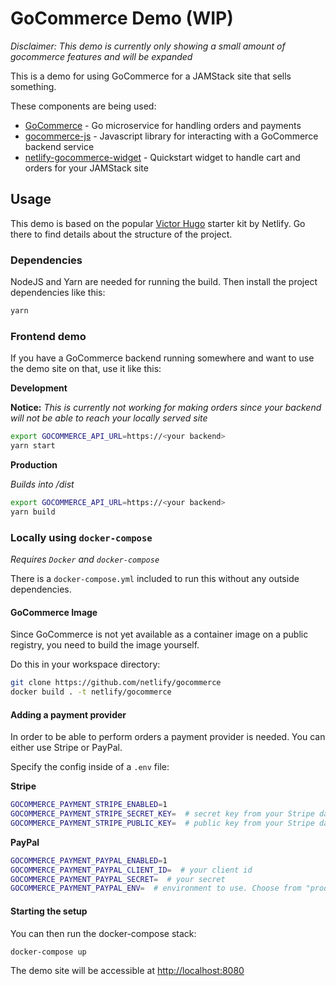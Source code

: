 # GoCommerce Demo (WIP)

*Disclaimer: This demo is currently only showing a small amount of gocommerce features and will be expanded*

This is a demo for using GoCommerce for a JAMStack site that sells something.

These components are being used:
- [GoCommerce](https://github.com/netlify/gocommerce) - Go microservice for handling orders and payments
- [gocommerce-js](https://github.com/netlify/gocommerce-js) - Javascript library for interacting with a GoCommerce backend service
- [netlify-gocommerce-widget](https://github.com/netlify/netlify-gocommerce-widget) - Quickstart widget to handle cart and orders for your JAMStack site

## Usage

This demo is based on the popular [Victor Hugo](https://github.com/netlify-templates/victor-hugo) starter kit by Netlify. Go there to find details about the structure of the project.

### Dependencies

NodeJS and Yarn are needed for running the build. Then install the project dependencies like this:

```bash
yarn
```

### Frontend demo

If you have a GoCommerce backend running somewhere and want to use the demo site on that, use it like this:

**Development**

**Notice:** *This is currently not working for making orders since your backend will not be able to reach your locally served site*

```bash
export GOCOMMERCE_API_URL=https://<your backend>
yarn start
```

**Production**

*Builds into /dist*

```bash
export GOCOMMERCE_API_URL=https://<your backend>
yarn build
```

### Locally using `docker-compose`

*Requires `Docker` and `docker-compose`*

There is a `docker-compose.yml` included to run this without any outside dependencies.

#### GoCommerce Image

Since GoCommerce is not yet available as a container image on a public registry, you need to build the image yourself.

Do this in your workspace directory:

```bash
git clone https://github.com/netlify/gocommerce
docker build . -t netlify/gocommerce
```

#### Adding a payment provider

In order to be able to perform orders a payment provider is needed. You can either use Stripe or PayPal.

Specify the config inside of a `.env` file:

**Stripe**

```bash
GOCOMMERCE_PAYMENT_STRIPE_ENABLED=1
GOCOMMERCE_PAYMENT_STRIPE_SECRET_KEY=  # secret key from your Stripe dashboard
GOCOMMERCE_PAYMENT_STRIPE_PUBLIC_KEY=  # public key from your Stripe dashboard
```

**PayPal**

```bash
GOCOMMERCE_PAYMENT_PAYPAL_ENABLED=1
GOCOMMERCE_PAYMENT_PAYPAL_CLIENT_ID=  # your client id
GOCOMMERCE_PAYMENT_PAYPAL_SECRET=  # your secret
GOCOMMERCE_PAYMENT_PAYPAL_ENV=  # environment to use. Choose from "production" or "sandbox"
```

#### Starting the setup

You can then run the docker-compose stack:

```bash
docker-compose up
```

The demo site will be accessible at [http://localhost:8080](http://localhost:8080)
